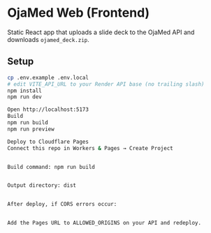 # OjaMed Web (Frontend)

Static React app that uploads a slide deck to the OjaMed API and downloads `ojamed_deck.zip`.

## Setup
```bash
cp .env.example .env.local
# edit VITE_API_URL to your Render API base (no trailing slash)
npm install
npm run dev

Open http://localhost:5173
Build
npm run build
npm run preview

Deploy to Cloudflare Pages
Connect this repo in Workers & Pages → Create Project


Build command: npm run build


Output directory: dist


After deploy, if CORS errors occur:


Add the Pages URL to ALLOWED_ORIGINS on your API and redeploy.
